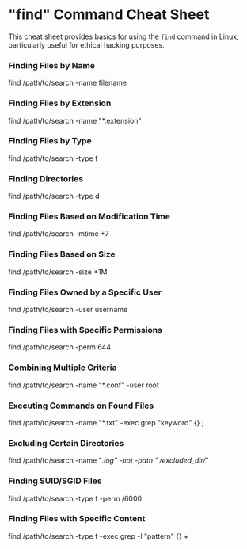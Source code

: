 # "find" Command Cheat Sheet

This cheat sheet provides basics for using the `find` command in Linux, particularly useful for ethical hacking purposes.

### Finding Files by Name

find /path/to/search -name filename

### Finding Files by Extension

find /path/to/search -name "\*.extension"

### Finding Files by Type

find /path/to/search -type f

### Finding Directories

find /path/to/search -type d

### Finding Files Based on Modification Time

find /path/to/search -mtime +7

### Finding Files Based on Size

find /path/to/search -size +1M

### Finding Files Owned by a Specific User

find /path/to/search -user username

### Finding Files with Specific Permissions

find /path/to/search -perm 644

### Combining Multiple Criteria

find /path/to/search -name "\*.conf" -user root

### Executing Commands on Found Files

find /path/to/search -name "\*.txt" -exec grep "keyword" {} ;

### Excluding Certain Directories

find /path/to/search -name "_.log" -not -path "./excluded\_dir/_"

### Finding SUID/SGID Files

find /path/to/search -type f -perm /6000

### Finding Files with Specific Content

find /path/to/search -type f -exec grep -l "pattern" {} +
